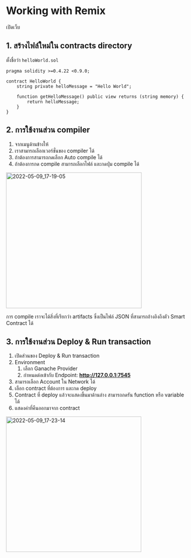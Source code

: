 
# Working with Remix

เปิดเว็บ 

## 1. สร้างไฟล์ใหม่ใน contracts directory

ตั้งชื่อว่า `helloWorld.sol`

```solidity
pragma solidity >=0.4.22 <0.9.0;

contract HelloWorld {
    string private helloMessage = "Hello World";

    function getHelloMessage() public view returns (string memory) {
        return helloMessage;
    }
}
```

## 2. การใช้งานส่วน compiler

1. จากเมนูด้านข้างให้
2. เราสามารถเลือกเวอร์ชั่นของ compiler ได้
3. ถ้าต้องการสามารถกดเลือก Auto compile ได้
4. ถ้าต้องการกด compile สามารถเลือกไฟล์ และกดปุ่ม compile ได้

<img width="371" alt="2022-05-09_17-19-05" src="https://user-images.githubusercontent.com/85179/167390707-bf62b1d7-bf67-489e-94c1-78b474a39d44.png">

การ compile เราจะได้สิ่งที่เรียกว่า artifacts ซึ่งเป็นไฟล์ JSON ที่สามารถอ้างอิงถึงตัว Smart Contract ได้

## 3. การใช้งานส่วน Deploy & Run transaction

1. เปิดส่วนของ Deploy & Run transaction
2. Environment 
   1. เลือก Ganache Provider
   2. กำหนดต่อเข้ากับ Endpoint: **http://127.0.0.1:7545**
3. สามารถเลือก Account ใน Network ได้
4. เลือก contract ที่ต้องการ และกด deploy
5. Contract ที่ deploy แล้วจะแสดงขึ้นมาด้านล่าง สามารถกดรัน function หรือ variable ได้
6. แสดงค่าที่คืนออกมาจาก contract

<img width="370" alt="2022-05-09_17-23-14" src="https://user-images.githubusercontent.com/85179/167391540-903772bb-e8f4-47d7-ad46-3aae1dae9820.png">

